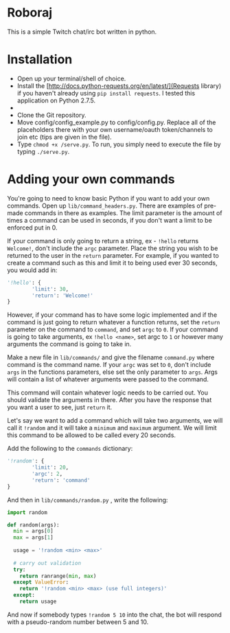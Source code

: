 Roboraj
==========

This is a simple Twitch chat/irc bot written in python.


Installation
============
* Open up your terminal/shell of choice.
* Install the [http://docs.python-requests.org/en/latest/](Requests library) if you haven't already using `pip install requests`. I tested this application on Python 2.7.5.
* 
* Clone the Git repository.
* Move config/config_example.py to config/config.py. Replace all of the placeholders there with your own username/oauth token/channels to join etc (tips are given in the file).
* Type `chmod +x /serve.py`. To run, you simply need to execute the file by typing `./serve.py`.


Adding your own commands
========================

You're going to need to know basic Python if you want to add your own commands. Open up `lib/command_headers.py`. There are examples of pre-made commands in there as examples. The limit parameter is the amount of times a command can be used in seconds, if you don't want a limit to be enforced put in 0.

If your command is only going to return a string, ex - `!hello` returns `Welcome!`, don't include the `argc` parameter. Place the string you wish to be returned to the user in the `return` parameter. For example, if you wanted to create a command such as this and limit it to being used ever 30 seconds, you would add in:

```python
'!hello': {
		'limit': 30,
		'return': 'Welcome!'
}
```

However, if your command has to have some logic implemented and if the command is just going to return whatever a function returns, set the `return` parameter on the command to `command`, and set `argc` to `0`. If your command is going to take arguments, ex `!hello <name>`, set argc to `1` or however many arguments the command is going to take in.

Make a new file in `lib/commands/` and give the filename `command.py` where command is the command name. If your `argc` was set to `0`, don't include `args` in the functions parameters, else set the only parameter to `args`. Args will contain a list of whatever arguments were passed to the command.

This command will contain whatever logic needs to be carried out. You should validate the arguments in there. After you have the response that you want a user to see, just `return` it.

Let's say we want to add a command which will take two arguments, we will call it `!random` and it will take a `minimum` and `maximum` argument. We will limit this command to be allowed to be called every 20 seconds.

Add the following to the `commands` dictionary:

```python
'!random': {
		'limit': 20,
		'argc': 2,
		'return': 'command'
}
```

And then in `lib/commands/random.py` , write the following: 

```python
import random

def random(args):
  min = args[0]
  max = args[1]
    
  usage = '!random <min> <max>'
  
  # carry out validation
  try:
    return ranrange(min, max)
  except ValueError:
    return '!random <min> <max> (use full integers)'
  except:
    return usage
```

And now if somebody types `!random 5 10` into the chat, the bot will respond with a pseudo-random number between 5 and 10.
